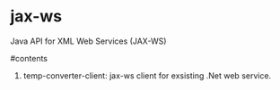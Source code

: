 jax-ws
======

Java API for XML Web Services (JAX-WS)

#contents

1. temp-converter-client:
jax-ws client for exsisting .Net web service.
